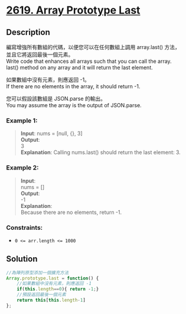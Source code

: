 # [2619. Array Prototype Last][title]

## Description
編寫增強所有數組的代碼，以便您可以在任何數組上調用 array.last() 方法，      
並且它將返回最後一個元素。      
Write code that enhances all arrays such that you can call the array.             
last() method on any array and it will return the last element.   

如果數組中沒有元素，則應返回 -1。               
If there are no elements in the array, it should return -1.  

您可以假設該數組是 JSON.parse 的輸出。      
You may assume the array is the output of JSON.parse.

### Example 1:    
>  __Input__:
    nums = [null, {}, 3]                  
   __Output__:       
   3          
   __Explanation__:
   Calling nums.last() should return the last element: 3.                
 
### Example 2:    
>  __Input__:     
   nums = []                      
   __Output__:    
   -1             
   __Explanation__:     
   Because there are no elements, return -1.            

### Constraints:
- `0 <= arr.length <= 1000`

## Solution

```javascript
//為陣列原型添加一個擴充方法
Array.prototype.last = function() {
    //如果數組中沒有元素，則應返回 -1
    if(this.length==0){ return -1;}
    //預設返回最後一個元素 
    return this[this.length-1]
};
```

[title]: https://leetcode.com/problems/array-prototype-last/